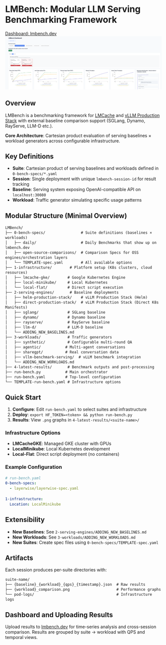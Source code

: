 # LMBench: Modular LLM Serving Benchmarking Framework

[Dashboard: lmbench.dev](https://lmbench.dev/)
![Dashboard Image](img.png)

## Overview

LMBench is a benchmarking framework for [LMCache](https://github.com/LMCache/LMCache) and [vLLM Production Stack](https://github.com/vllm-project/production-stack) with external baseline comparison support (SGLang, Dynamo, RayServe, LLM-D etc.).

**Core Architecture**: Cartesian product evaluation of serving baselines × workload generators across configurable infrastructure.

## Key Definitions

- **Suite**: Cartesian product of serving baselines and workloads defined in `0-bench-specs/*.yaml`
- **Session**: Single deployment with unique `lmbench-session-id` for result tracking
- **Baseline**: Serving system exposing OpenAI-compatible API on `localhost:30080`
- **Workload**: Traffic generator simulating specific usage patterns

## Modular Structure (Minimal Overview)

```
LMBench/
├── 0-bench-specs/                # Suite definitions (baselines × workloads)
│   ├── daily/                    # Daily Benchmarks that show up on lmbench.dev
│   ├── open-source-comparisons/  # Comparison Specs for OSS engines/orchestration layers
│   └── TEMPLATE-spec.yaml        # All available options
├── 1-infrastructure/        # Platform setup (K8s clusters, cloud resources)
│   ├── lmcache-gke/        # Google Kubernetes Engine
│   ├── local-minikube/     # Local Kubernetes
│   └── local-flat/         # Direct script execution
├── 2-serving-engines/       # Baseline deployments
│   ├── helm-production-stack/    # vLLM Production Stack (Helm)
│   ├── direct-production-stack/  # vLLM Production Stack (Direct K8s Manifests)
│   ├── sglang/             # SGLang baseline
│   ├── dynamo/             # Dynamo baseline
│   ├── rayserve/           # RayServe baseline  
│   ├── llm-d/              # LLM-D baseline  
│   └── ADDING_NEW_BASELINES.md
├── 3-workloads/            # Traffic generators
│   ├── synthetic/          # Configurable multi-round QA
│   ├── agentic/           # Multi-agent conversations
│   ├── sharegpt/          # Real conversation data
│   ├── vllm-benchmark-serving/  # vLLM benchmark integration
│   └── ADDING_NEW_WORKLOADS.md
├── 4-latest-results/       # Benchmark outputs and post-processing
├── run-bench.py           # Main orchestrator
├── run-bench.yaml         # Top-level configuration
└── TEMPLATE-run-bench.yaml # Infrastructure options
```

## Quick Start

1. **Configure**: Edit `run-bench.yaml` to select suites and infrastructure
2. **Deploy**: `export HF_TOKEN=<token> && python run-bench.py`
3. **Results**: View `.png` graphs in `4-latest-results/<suite-name>/`

### Infrastructure Options
- **LMCacheGKE**: Managed GKE cluster with GPUs
- **LocalMinikube**: Local Kubernetes development
- **Local-Flat**: Direct script deployment (no containers)

### Example Configuration
```yaml
# run-bench.yaml
0-bench-specs:
  - layerwise/layerwise-spec.yaml

1-infrastructure:
  Location: LocalMinikube
```

## Extensibility

- **New Baselines**: See `2-serving-engines/ADDING_NEW_BASELINES.md`
- **New Workloads**: See `3-workloads/ADDING_NEW_WORKLOADS.md`  
- **New Suites**: Create spec files using `0-bench-specs/TEMPLATE-spec.yaml`

## Artifacts

Each session produces per-suite directories with:
```
suite-name/
├── {baseline}_{workload}_{qps}_{timestamp}.json  # Raw results
├── {workload}_comparison.png                     # Performance graphs
└── pod-logs/                                     # Infrastructure logs
```

## Dashboard and Uploading Results

Upload results to [lmbench.dev](https://lmbench.dev) for time-series analysis and cross-session comparison. Results are grouped by suite → workload with QPS and temporal views.
